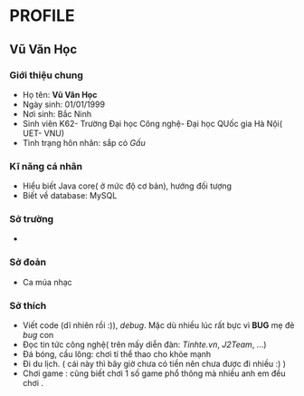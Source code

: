 # PROFILE

## Vũ Văn Học

### Giới thiệu chung
- Họ tên: **Vũ Văn Học**
- Ngày sinh: 01/01/1999
- Nơi sinh: Bắc Ninh
- Sinh viên K62- Trường Đại học Công nghệ- Đại học QUốc gia Hà Nội( UET- VNU)
- Tình trạng hôn nhân: sắp có *Gấu*

### Kĩ năng cá nhân
- Hiểu biết Java core( ở mức độ cơ bản), hướng đối tượng
- Biết về database: MySQL

### Sở trường
- 
### Sở đoản
- Ca múa nhạc

### Sở thích
- Viết code (dĩ nhiên rồi :)), *debug*. Mặc dù nhiều lúc rất bực vì **BUG** mẹ đẻ *bug* con 
- Đọc tin tức công nghệ( trên mấy diễn đàn: *Tinhte.vn*, *J2Team*, ...)
- Đá bóng, cầu lông: chơi tí thể thao cho khỏe mạnh 
- Đi du lịch. ( cái này thì bây giờ chưa có tiền nên chưa được đi nhiều :) )
- Chơi game : cũng biết chơi 1 số game phổ thông mà nhiều anh em đều chơi .


